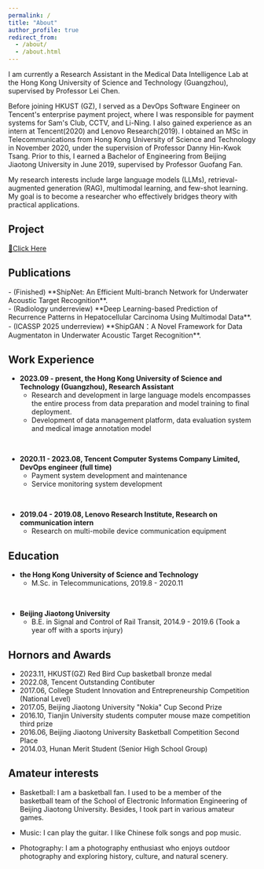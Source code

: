 ```yaml
---
permalink: /
title: "About"
author_profile: true
redirect_from: 
  - /about/
  - /about.html
---
```


I am currently a Research Assistant in the Medical Data Intelligence Lab at the Hong Kong University of Science and Technology (Guangzhou), supervised by Professor Lei Chen.

Before joining HKUST (GZ), I served as a DevOps Software Engineer on Tencent's enterprise payment project, where I was responsible for payment systems for Sam's Club, CCTV, and Li-Ning. I also gained experience as an intern at Tencent(2020) and Lenovo Research(2019). I obtained an MSc in Telecommunications from Hong Kong University of Science and Technology in November 2020, under the supervision of Professor Danny Hin-Kwok Tsang. Prior to this, I earned a Bachelor of Engineering from Beijing Jiaotong University in June 2019, supervised by Professor Guofang Fan.

My research interests include large language models (LLMs), retrieval-augmented generation (RAG), multimodal learning, and few-shot learning. My goal is to become a researcher who effectively bridges theory with practical applications.

## Project

[👷Click Here](/projects/)

## Publications

<div class='paper-box-text' markdown="1">
-	 (Finished) **ShipNet: An Efficient Multi-branch Network for Underwater Acoustic Target Recognition**.
</div>

<div class='paper-box-text' markdown="1">
-	 (Radiology underreview) **Deep Learning-based Prediction of Recurrence Patterns in Hepatocellular Carcinoma Using Multimodal Data**.
</div>

<div class='paper-box-text' markdown="1">
-	 (ICASSP 2025 underreview) **ShipGAN：A Novel Framework for Data Augmentaton in Underwater Acoustic Target Recognition**.
</div>


## Work Experience

- **2023.09 - present, the Hong Kong University of Science and Technology (Guangzhou), Research Assistant**
    - Research and development in large language models encompasses the entire process from data preparation and model training to final deployment.
    - Development of data management platform, data evaluation system and medical image annotation model
<br>

- **2020.11 - 2023.08, Tencent Computer Systems Company Limited, DevOps engineer (full time)**
    - Payment system development and maintenance
    - Service monitoring system development
<br>

- **2019.04 - 2019.08, Lenovo Research Institute, Research on communication intern** 
    - Research on multi-mobile device communication equipment

## Education

- **the Hong Kong University of Science and Technology**
    - M.Sc. in Telecommunications, 2019.8 - 2020.11
<br>

- **Beijing Jiaotong University**
    - B.E. in Signal and Control of Rail Transit, 2014.9 - 2019.6 (Took a year off with a sports injury)

## Hornors and Awards
- 2023.11, HKUST(GZ) Red Bird Cup basketball bronze medal
- 2022.08, Tencent Outstanding Contibuter
- 2017.06, College Student Innovation and Entrepreneurship Competition (National Level)
- 2017.05, Beijing Jiaotong University "Nokia" Cup Second Prize
- 2016.10, Tianjin University students computer mouse maze competition third prize
- 2016.06, Beijing Jiaotong University Basketball Competition Second Place
- 2014.03, Hunan Merit Student (Senior High School Group)

## Amateur interests

- Basketball: I am a basketball fan. I used to be a member of the basketball team of the School of Electronic Information Engineering of Beijing Jiaotong University. Besides, I took part in various amateur games.

- Music: I can play the guitar. I like Chinese folk songs and pop music.

- Photography: I am a photography enthusiast who enjoys outdoor photography and exploring history, culture, and natural scenery.
